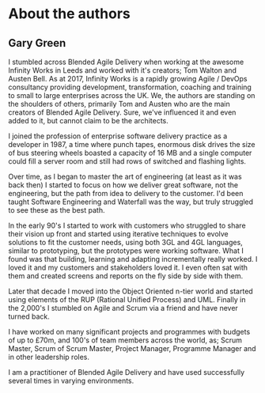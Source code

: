 # About the authors

## Gary Green

I stumbled across Blended Agile Delivery when working at the awesome Infinity Works in Leeds and worked with it's creators; Tom Walton and Austen Bell. As at 2017, Infinity Works is a rapidly growing Agile / DevOps consultancy providing development, transformation, coaching and training to small to large enterprises across the UK. We, the authors are standing on the shoulders of others, primarily Tom and Austen who are the main creators of Blended Agile Delivery. Sure, we've influenced it and even added to it, but cannot claim to be the architects.

I joined the profession of enterprise software delivery practice as a developer in 1987, a time where punch tapes, enormous disk drives the size of bus steering wheels boasted a capacity of 16 MB and a single computer could fill a server room and still had rows of switched and flashing lights.

Over time, as I began to master the art of engineering (at least as it was back then) I started to focus on how we deliver great software, not the engineering, but the path from idea to delivery to the customer. I'd been taught Software Engineering and Waterfall was the way, but truly struggled to see these as the best path.

In the early 90's I started to work with customers who struggled to share their vision up front and started using iterative techniques to evolve solutions to fit the customer needs, using both 3GL and 4GL languages, similar to prototyping, but the prototypes were working software. What I found was that building, learning and adapting incrementally really worked. I loved it and my customers and stakeholders loved it. I even often sat with them and created screens and reports on the fly side by side with them.

Later that decade I moved into the Object Oriented n-tier world and started using elements of the RUP (Rational Unified Process) and UML. Finally in the 2,000's I stumbled on Agile and Scrum via a friend and have never turned back.

I have worked on many significant projects and programmes with budgets of up to £70m, and 100's of team members across the world, as; Scrum Master, Scrum of Scrum Master, Project Manager, Programme Manager and in other leadership roles.

I am a practitioner of Blended Agile Delivery and have used successfully several times in varying environments.

